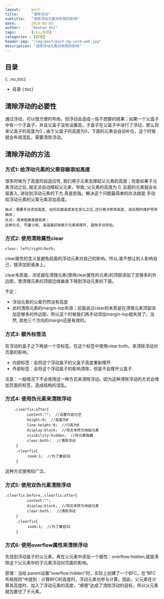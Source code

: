 ```yaml
---
layout:     post
title:      "清除浮动"
subtitle:   "消除浮动元素对布局的影响"
date:       2018-05-03
author:     "Deshan Shi"
tags:       [css,布局]
categories : [前端]
header-img: "/img/post/post-bg-ios9-web.jpg"
description: "消除浮动元素对布局的影响"
---
```


## 目录
{: .no_toc}

* 目录
{:toc}

## 清除浮动的必要性

通过浮动，可以很方便的布局，但浮动会造成一些不想要的结果；如果一个父盒子中有一个子盒子，并且父盒子没有设置高，子盒子在父盒子中进行了浮动，那么将来父盒子的高度为0；由于父盒子的高度为0，下面的元素会自动补位，这个时候就会布局混乱，需要清除浮动。

## 清除浮动的方法

### 方式1: 给浮动元素的父辈容器添加高度

很多时候为了高度的自适应性, 我们用子元素去撑起父元素的高度；但是如果子元素浮动之后, 就无法自动撑起父元素，导致, 父元素的高度为 0, 后面的元素就会长驱直入, 进驻到浮动元素的下方.真是悲哉。解决这个问题最简单的办法就是 手动给浮动元素的父辈元素添加高度。

	缺点：需要手动添加高度, 如何后面高度发生变化之后,还行再次修改高度, 给后期的维护带来麻烦；
	优点: 简单粗暴直接有效；
	这种方式, 尽量少用, 高度最好依赖子元素来撑开, 避免手动添加。

### 方式2: 使用清除属性clear

	clear: left/right/both;

clear属性的含义是避免前面的浮动元素对自己的影响。所以,谁不想让别人影响自己，就添加到谁身上。

clear本质是，浏览器在清理元素(使用clear属性的元素)的顶部添加了足够多的外边距，使清理元素的顶部边缘垂直下降到浮动元素的下面。

不足：

* 浮动元素的父辈仍然没有高度
* 此时清除元素的margin-top失效；前面说过clear的本质是在清理元素顶部添加足够多的外边距，所以这个时候我们再手动添加margin-top就失效了。当然, 其他三个方向的margin还是有效的。

### 方式3: 额外标签法

在浮动的盒子之下再放一个空标签，在这个标签中使用clear:both，来清除浮动对页面的影响。

* 内部标签：会将这个浮动盒子的父盒子高度重新撑开.
* 外部标签：会将这个浮动盒子的影响清除，但是不会撑开父盒子.

注意：一般情况下不会使用这一种方式来清除浮动。因为这种清除浮动的方式会增加页面的标签，造成结构的混乱。

### 方式4: 使用伪元素来清除浮动

		.clearfix:after{
	　　　　　　content:"";  //设置内容为空
	　　　　　　height:0;  //高度为0
	　　　　　　line-height:0;  //行高为0
	　　　　　　display:block;  //将文本转为块级元素
	　　　　　　visibility:hidden;  //将元素隐藏
	　　　　　　clear:both；  //清除浮动
	　　　}
	　　　.clearfix{
	　　　　　  zoom:1;  //为了兼容IE
	　　　}

这种方式使用较广泛。

### 方式5: 使用双伪元素清除浮动

	.clearfix:before,.clearfix:after{
	　　　　　　content:"";  
	　　　　　　display:block;  //将文本转为块级元素
	　　　　　　clear:both；  //清除浮动
	　　　}
	　　　.clearfix{
	　　　　　  zoom:1;  //为了兼容IE
	　　　}

### 方式6: 使用overflow属性来清除浮动

先找到浮动盒子的父元素，再在父元素中添加一个属性：overflow:hidden,就是清除这个父元素中的子元素浮动对页面的影响。

原理：当给.parent设置"overflow:hidden"时，实际上创建了一个BFC。在“BFC布局规则”中提到：计算BFC的高度时，浮动元素也参与计算。因此，父元素在计算其高度时，加入了浮动元素的高度，“顺便”达成了清除浮动的目标，所以父元素就包裹住了子元素。